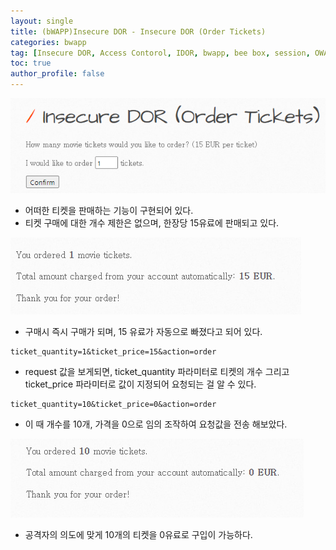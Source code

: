 ```yaml
---
layout: single
title: (bWAPP)Insecure DOR - Insecure DOR (Order Tickets)
categories: bwapp
tag: [Insecure DOR, Access Contorol, IDOR, bwapp, bee box, session, OWASP TOP 10, OWASP]
toc: true
author_profile: false
---
```



![그림 1-1](/assets/image/bwapp/idor/order-tickets-archive/image.png)
- 어떠한 티켓을 판매하는 기능이 구현되어 있다.
- 티켓 구매에 대한 개수 제한은 없으며, 한장당 15유료에 판매되고 있다.

![그림 1-2](/assets/image/bwapp/idor/order-tickets-archive/image-1.png)
- 구매시 즉시 구매가 되며, 15 유료가 자동으로 빠졌다고 되어 있다.

```
ticket_quantity=1&ticket_price=15&action=order
```

- request 값을 보게되면, ticket_quantity 파라미터로 티켓의 개수 그리고 ticket_price 파라미터로 값이 지정되어 요청되는 걸 알 수 있다.

```
ticket_quantity=10&ticket_price=0&action=order
```

- 이 때 개수를 10개, 가격을 0으로 임의 조작하여 요청값을 전송 해보았다.

![그림 1-3](/assets/image/bwapp/idor/order-tickets-archive/image-2.png)
- 공격자의 의도에 맞게 10개의 티켓을 0유료로 구입이 가능하다.
